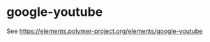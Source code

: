google-youtube
=====================

See https://elements.polymer-project.org/elements/google-youtube
